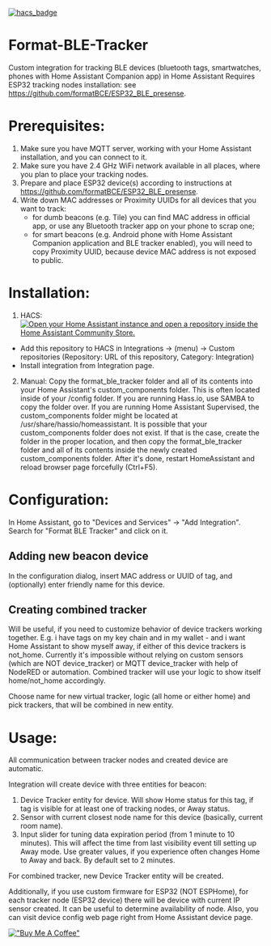 [![hacs_badge](https://img.shields.io/badge/HACS-Custom-41BDF5.svg)](https://github.com/hacs/integration)

# Format-BLE-Tracker

Custom integration for tracking BLE devices (bluetooth tags, smartwatches, phones with Home Assistant Companion app) in Home Assistant
Requires ESP32 tracking nodes installation: see https://github.com/formatBCE/ESP32_BLE_presense.

# Prerequisites:

1. Make sure you have MQTT server, working with your Home Assistant installation, and you can connect to it.
2. Make sure you have 2.4 GHz WiFi network available in all places, where you plan to place your tracking nodes.
3. Prepare and place ESP32 device(s) according to instructions at https://github.com/formatBCE/ESP32_BLE_presense.
4. Write down MAC addresses or Proximity UUIDs for all devices that you want to track:
   - for dumb beacons (e.g. Tile) you can find MAC address in official app, or use any Bluetooth tracker app on your phone to scrap one;
   - for smart beacons (e.g. Android phone with Home Assistant Companion application and BLE tracker enabled), you will need to copy Proximity UUID, because device MAC address is not exposed to public.

# Installation:

  1. HACS: 
  [![Open your Home Assistant instance and open a repository inside the Home Assistant Community Store.](https://my.home-assistant.io/badges/hacs_repository.svg)](https://my.home-assistant.io/redirect/hacs_repository/?owner=formatBCE&repository=ESP32_BLE_presense&category=Integration)
   - Add this repository to HACS in Integrations -> (menu) -> Custom repositories (Repository: URL of this repository, Category: Integration)
   - Install integration from Integration page.
  
  2. Manual: 
  Copy the format_ble_tracker folder and all of its contents into your Home Assistant's custom_components folder. This is often located inside of your /config folder. If you are running Hass.io, use SAMBA to copy the folder over. If you are running Home Assistant Supervised, the custom_components folder might be located at /usr/share/hassio/homeassistant. It is possible that your custom_components folder does not exist. If that is the case, create the folder in the proper location, and then copy the format_ble_tracker folder and all of its contents inside the newly created custom_components folder. 
  After it's done, restart HomeAssistant and reload browser page forcefully (Ctrl+F5).
  
# Configuration:

In Home Assistant, go to "Devices and Services" -> "Add Integration". Search for "Format BLE Tracker" and click on it.
## Adding new beacon device
In the configuration dialog, insert MAC address or UUID of tag, and (optionally) enter friendly name for this device.
## Creating combined tracker
Will be useful, if you need to customize behavior of device trackers working together. 
E.g. i have tags on my key chain and in my wallet - and i want Home Assistant to show myself away, if either of this device trackers is not_home.
Currently it's impossible without relying on custom sensors (which are NOT device_tracker) or MQTT device_tracker with help of NodeRED or automation. Combined tracker will use your logic to show itself home/not_home accordingly.

Choose name for new virtual tracker, logic (all home or either home) and pick trackers, that will be combined in new entity.

# Usage:

All communication between tracker nodes and created device are automatic.

Integration will create device with three entities for beacon:
1. Device Tracker entity for device. Will show Home status for this tag, if tag is visible for at least one of tracking nodes, or Away status.
2. Sensor with current closest node name for this device (basically, current room name).
3. Input slider for tuning data expiration period (from 1 minute to 10 minutes). This will affect the time from last visibility event till setting up Away mode. Use greater values, if you experience often changes Home to Away and back. By default set to 2 minutes.

For combined tracker, new Device Tracker entity will be created.

Additionally, if you use custom firmware for ESP32 (NOT ESPHome), for each tracker node (ESP32 device) there will be device with current IP sensor created. It can be useful to determine availability of node. Also, you can visit device config web page right from Home Assistant device page.


[!["Buy Me A Coffee"](https://www.buymeacoffee.com/assets/img/custom_images/orange_img.png)](https://www.buymeacoffee.com/formatbce)
  
